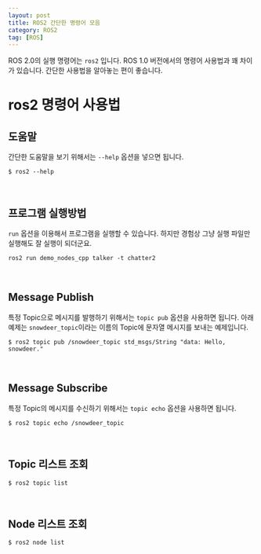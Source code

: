 ```yaml
---
layout: post
title: ROS2 간단한 명령어 모음
category: ROS2
tag: [ROS]
---
```


ROS 2.0의 실행 명령어는 `ros2` 입니다. ROS 1.0 버전에서의 명령어 사용법과 꽤 차이가 있습니다. 간단한 사용법을 알아놓는 편이 좋습니다.

# ros2 명령어 사용법

## 도움말

간단한 도움말을 보기 위해서는 `--help` 옵션을 넣으면 됩니다.

~~~
$ ros2 --help
~~~

<br>

## 프로그램 실행방법

`run` 옵션을 이용해서 프로그램을 실행할 수 있습니다. 하지만 경험상 그냥 실행 파일만 실행해도 잘 실행이 되더군요.

~~~
ros2 run demo_nodes_cpp talker -t chatter2
~~~

<br>

## Message Publish

특정 Topic으로 메시지를 발행하기 위해서는 `topic pub` 옵션을 사용하면 됩니다. 아래 예제는 `snowdeer_topic`이라는 이름의 Topic에 문자열 메시지를 보내는 예제입니다.

~~~
$ ros2 topic pub /snowdeer_topic std_msgs/String "data: Hello, snowdeer."
~~~

<br>

## Message Subscribe

특정 Topic의 메시지를 수신하기 위해서는 `topic echo` 옵션을 사용하면 됩니다.

~~~
$ ros2 topic echo /snowdeer_topic
~~~

<br>

## Topic 리스트 조회

~~~
$ ros2 topic list
~~~

<br>

## Node 리스트 조회

~~~
$ ros2 node list
~~~